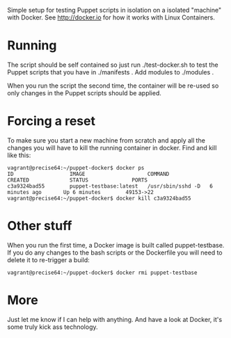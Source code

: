 Simple setup for testing Puppet scripts in isolation on a isolated "machine" with Docker. See http://docker.io for how it works with Linux Containers.

# Running
The script should be self contained so just run ./test-docker.sh to test the Puppet scripts that you have in ./manifests . Add modules to ./modules .

When you run the script the second time, the container will be re-used so only changes in the Puppet scripts should be applied.

# Forcing a reset
To make sure you start a new machine from scratch and apply all the changes you will have to kill the running container in docker. Find and kill like this:

```
vagrant@precise64:~/puppet-docker$ docker ps
ID                  IMAGE                    COMMAND             CREATED             STATUS              PORTS
c3a9324bad55        puppet-testbase:latest   /usr/sbin/sshd -D   6 minutes ago       Up 6 minutes        49153->22           
vagrant@precise64:~/puppet-docker$ docker kill c3a9324bad55
```

# Other stuff
When you run the first time, a Docker image is built called puppet-testbase. If you do any changes to the bash scripts or the Dockerfile you will need to delete it to re-trigger a build:

```
vagrant@precise64:~/puppet-docker$ docker rmi puppet-testbase
```

# More
Just let me know if I can help with anything. And have a look at Docker, it's some truly kick ass technology.
